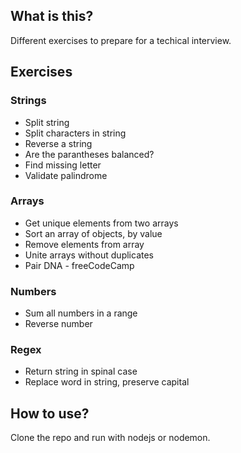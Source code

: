 ## What is this?

Different exercises to prepare for a techical interview.

## Exercises

### Strings

- Split string
- Split characters in string
- Reverse a string
- Are the parantheses balanced?
- Find missing letter
- Validate palindrome

### Arrays

- Get unique elements from two arrays
- Sort an array of objects, by value
- Remove elements from array
- Unite arrays without duplicates
- Pair DNA - freeCodeCamp

### Numbers

- Sum all numbers in a range
- Reverse number

### Regex

- Return string in spinal case
- Replace word in string, preserve capital

## How to use?

Clone the repo and run with nodejs or nodemon.
